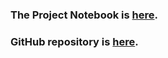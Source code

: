 ### The Project Notebook is [here](https://ianmobbs.shinyapps.io/final/FinalProject.html). 
### GitHub repository is [here](https://github.com/CannataUTDV/s17dvfinalproject-mobbs-vanderlinden-kong-rahbar).

